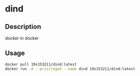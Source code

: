 # dind

## Description
docker in docker

## Usage
``` bash
docker pull 19s153211/dind:latest
docker run -d --privileged --name dind 19s153211/dind:latest
```
